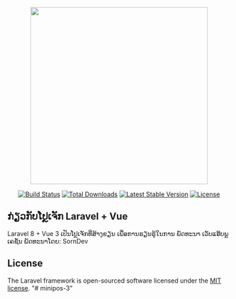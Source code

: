 <p align="center"><a href="https://laravel.com" target="_blank"><img src="https://raw.githubusercontent.com/laravel/art/master/logo-lockup/5%20SVG/2%20CMYK/1%20Full%20Color/laravel-logolockup-cmyk-red.svg" width="400"></a></p>

<p align="center">
<a href="https://travis-ci.org/laravel/framework"><img src="https://travis-ci.org/laravel/framework.svg" alt="Build Status"></a>
<a href="https://packagist.org/packages/laravel/framework"><img src="https://img.shields.io/packagist/dt/laravel/framework" alt="Total Downloads"></a>
<a href="https://packagist.org/packages/laravel/framework"><img src="https://img.shields.io/packagist/v/laravel/framework" alt="Latest Stable Version"></a>
<a href="https://packagist.org/packages/laravel/framework"><img src="https://img.shields.io/packagist/l/laravel/framework" alt="License"></a>
</p>

## ກ່ຽວກັບໂປຼເຈັກ Laravel + Vue

Laravel 8 + Vue 3 ເປັນໂປຼເຈັກທີ່ສ້າງຂຽນ ເພື່ອການຮຽນຮູ້ໃນການ ພັດທະນາ ເວັບແອ໊ບພຼເຄຊັ່ນ ພັດທະນາໂດຍ: SornDev  

## License

The Laravel framework is open-sourced software licensed under the [MIT license](https://opensource.org/licenses/MIT).
"# minipos-3" 
